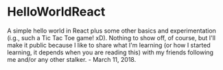 # HelloWorldReact

A simple hello world in React plus some other basics and experimentation (i.g., such a Tic Tac Toe game! xD). Nothing to show off, of course, but I'll make it public because I like to share what I'm learning (or how I started learning, it depends when you are reading this) with my friends following me and/or any other stalker. - March 11, 2018. 
